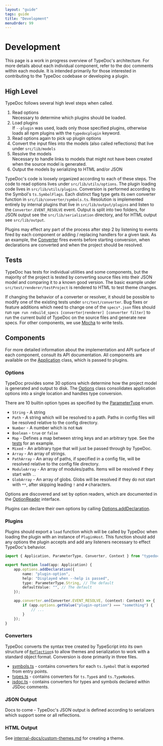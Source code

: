 ```yaml
---
layout: "guide"
tags: guide
title: "Development"
menuOrder: 99
---
```


# Development

This page is a work in progress overview of TypeDoc's architecture.
For more details about each individual component, refer to the doc comments within each module.
It is intended primarily for those interested in contributing to the TypeDoc codebase or developing a plugin.

## High Level

TypeDoc follows several high level steps when called.

1. Read options<br>
   Necessary to determine which plugins should be loaded.
2. Load plugins<br>
   If `--plugin` was used, loads only those specified plugins, otherwise loads all npm plugins with the `typedocplugin` keyword.
3. Read options again to pick up plugin options
4. Convert the input files into the models (also called reflections) that live under `src/lib/models`
5. Resolve the models<br>
   Necessary to handle links to models that might not have been created when the source model is generated.
6. Output the models by serializing to HTML and/or JSON

TypeDoc's code is loosely organized according to each of these steps.
The code to read options lives under `src/lib/utils/options`.
The plugin loading code lives in `src/lib/utils/plugins`.
Conversion is performed according to the Symbol's `ts.SymbolFlags`. Each distinct flag type gets its own converter function in `src/lib/converter/symbols.ts`.
Resolution is implemented entirely by internal plugins that live in `src/lib/output/plugins` and listen to the `Converter.EVENT_RESOLVE` event.
Output is split into two folders, for JSON output see the `src/lib/serialization` directory, and for HTML output see `src/lib/output`.

Plugins may effect any part of the process after step 2 by listening to events fired by each component or adding / replacing handlers for a given task.
As an example, the [Converter](https://typedoc.org/api/classes/Converter.html) fires events before starting conversion, when declarations are converted and when the project should be resolved.

## Tests

TypeDoc has tests for individual utilities and some components, but the majority of the project is tested by converting source files into their JSON model and comparing it to a known good version. The basic example under `src/test/renderer/testProject` is rendered to HTML to test theme changes.

If changing the behavior of a converter or resolver, it should be possible to modify one of the existing tests under `src/test/converter`.
Bug fixes or feature additions which need to change one of the `specs*.json` files should run `npm run rebuild_specs [converter|renderer] [converter filter]` to run the current build of TypeDoc on the source files and generate new specs.
For other components, we use [Mocha](https://mochajs.org/) to write tests.

## Components

For more detailed information about the implementation and API surface of each component, consult its API documentation.
All components are available on the [Application](https://typedoc.org/api/classes/Application.html) class, which is passed to plugins.

### Options

TypeDoc provides some 30 options which determine how the project model is generated and output to disk.
The [Options](https://typedoc.org/api/classes/Options.html) class consolidates application options into a single location and handles type conversion.

There are 10 builtin option types as specified by the [ParameterType](https://typedoc.org/api/enums/ParameterType.html) enum.

-   `String` - A string
-   `Path` - A string which will be resolved to a path. Paths in config files will be resolved relative to the config directory.
-   `Number` - A number which is not `NaN`
-   `Boolean` - `true` or `false`
-   `Map` - Defines a map between string keys and an arbitrary type. See the [tests](https://github.com/TypeStrong/typedoc/blob/master/src/test/utils/options/declaration.test.ts#L39) for an example.
-   `Mixed` - An arbitrary type that will just be passed through by TypeDoc.
-   `Array` - An array of strings.
-   `PathArray` - An array of paths, if specified in a config file, will be resolved relative to the config file directory.
-   `ModuleArray` - An array of modules/paths. Items will be resolved if they start with `.`.
-   `GlobArray` - An array of globs. Globs will be resolved if they do not start with `**`, after skipping leading `!` and `#` characters.

Options are discovered and set by option readers, which are documented in the [OptionReader](https://typedoc.org/api/interfaces/OptionsReader.html) interface.

Plugins can declare their own options by calling [Options.addDeclaration](https://typedoc.org/api/classes/Options.html#addDeclaration).

### Plugins

Plugins should export a `load` function which will be called by TypeDoc when loading the plugin with an instance of `PluginHost`.
This function should add any options the plugin accepts and add any listeners necessary to effect TypeDoc's behavior.

```typescript
import { Application, ParameterType, Converter, Context } from "typedoc";

export function load(app: Application) {
    app.options.addDeclaration({
        name: "plugin-option",
        help: "Displayed when --help is passed",
        type: ParameterType.String, // The default
        defaultValue: "", // The default
    });

    app.converter.on(Converter.EVENT_RESOLVE, (context: Context) => {
        if (app.options.getValue("plugin-option") === "something") {
            // ...
        }
    });
}
```

### Converters

TypeDoc converts the syntax tree created by TypeScript into its own structure of [`Reflection`](https://typedoc.org/api/classes/Reflection.html)s to allow themes and serialization to work with a standard object format. Conversion is done primarily in three files.

-   [symbols.ts](https://github.com/TypeStrong/typedoc/blob/master/src/lib/converter/symbols.ts) - contains converters for each `ts.Symbol` that is exported from entry points.
-   [types.ts](https://github.com/TypeStrong/typedoc/blob/master/src/lib/converter/types.ts) - contains converters for `ts.Type`s and `ts.TypeNode`s.
-   [jsdoc.ts](https://github.com/TypeStrong/typedoc/blob/master/src/lib/converter/jsdoc.ts) - contains converters for types and symbols declared within JSDoc comments.

### JSON Output

Docs to come - TypeDoc's JSON output is defined according to serializers which support some or all reflections.

### HTML Output

See [internal-docs/custom-themes.md](https://github.com/TypeStrong/typedoc/blob/master/internal-docs/custom-themes.md) for creating a theme.
